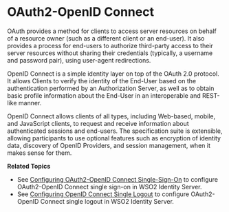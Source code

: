 # OAuth2-OpenID Connect

OAuth provides a method for clients to access server resources on behalf
of a resource owner (such as a different client or an end-user). It also
provides a process for end-users to authorize third-party access to
their server resources without sharing their credentials (typically, a
username and password pair), using user-agent redirections.

OpenID Connect is a simple identity layer on top of the OAuth 2.0
protocol. It allows Clients to verify the identity of the End-User based
on the authentication performed by an Authorization Server, as well as
to obtain basic profile information about the End-User in an
interoperable and REST-like manner.

OpenID Connect allows clients of all types, including Web-based, mobile,
and JavaScript clients, to request and receive information about
authenticated sessions and end-users. The specification suite is
extensible, allowing participants to use optional features such as
encryption of identity data, discovery of OpenID Providers, and session
management, when it makes sense for them.

**Related Topics**

-   See [Configuring OAuth2-OpenID Connect
    Single-Sign-On](../../learn/configuring-oauth2-openid-connect-single-sign-on)
    to configure OAuth2-OpenID Connect single sign-on in WSO2 Identity
    Server.
-   See [Configuring OpenID Connect Single
    Logout](../../learn/configuring-openid-connect-single-logout) to configure
    OAuth2-OpenID Connect single logout in WSO2 Identity Server.
